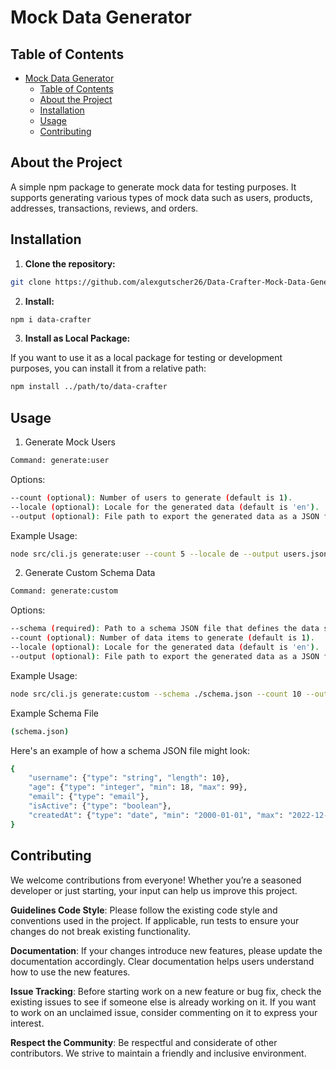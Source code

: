 # Mock Data Generator

## Table of Contents

- [Mock Data Generator](#mock-data-generator)
  - [Table of Contents](#table-of-contents)
  - [About the Project](#about-the-project)
  - [Installation](#installation)
  - [Usage](#usage)
  - [Contributing](#contributing)

## About the Project

A simple npm package to generate mock data for testing purposes. It supports generating various types of mock data such as users, products, addresses, transactions, reviews, and orders.

## Installation

1. **Clone the repository:**

```sh
git clone https://github.com/alexgutscher26/Data-Crafter-Mock-Data-Generator
 ```

2. **Install:**

```sh
npm i data-crafter
```

3. **Install as Local Package:**

If you want to use it as a local package for testing or development purposes, you can install it from a relative path:

```sh
npm install ../path/to/data-crafter
```

## Usage

1. Generate Mock Users

```sh
Command: generate:user
```

Options:

```sh
--count (optional): Number of users to generate (default is 1).
--locale (optional): Locale for the generated data (default is 'en').
--output (optional): File path to export the generated data as a JSON file.
```

Example Usage:

```sh
node src/cli.js generate:user --count 5 --locale de --output users.json
```

2. Generate Custom Schema Data

```sh
Command: generate:custom
```

Options:

```sh
--schema (required): Path to a schema JSON file that defines the data structure.
--count (optional): Number of data items to generate (default is 1).
--locale (optional): Locale for the generated data (default is 'en').
--output (optional): File path to export the generated data as a JSON file.
```

Example Usage:

```sh
node src/cli.js generate:custom --schema ./schema.json --count 10 --output custom_data.json
```

Example Schema File

```sh
(schema.json)
```

Here's an example of how a schema JSON file might look:

```sh
{
    "username": {"type": "string", "length": 10},
    "age": {"type": "integer", "min": 18, "max": 99},
    "email": {"type": "email"},
    "isActive": {"type": "boolean"},
    "createdAt": {"type": "date", "min": "2000-01-01", "max": "2022-12-31"}
}

```

## Contributing

We welcome contributions from everyone! Whether you’re a seasoned developer or just starting, your input can help us improve this project.

**Guidelines Code Style**: Please follow the existing code style and conventions used in the project. If applicable, run tests to ensure your changes do not break existing functionality.

**Documentation**: If your changes introduce new features, please update the documentation accordingly. Clear documentation helps users understand how to use the new features.

**Issue Tracking**: Before starting work on a new feature or bug fix, check the existing issues to see if someone else is already working on it. If you want to work on an unclaimed issue, consider commenting on it to express your interest.

**Respect the Community**: Be respectful and considerate of other contributors. We strive to maintain a friendly and inclusive environment.